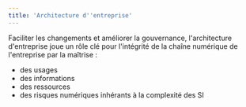 ```yaml
---
title: 'Architecture d''entreprise'
---
```


Faciliter les changements et améliorer la gouvernance, l'architecture d'entreprise joue un rôle clé pour l'intégrité de la chaîne numérique de l'entreprise par la maîtrise : 
* des usages
* des informations
* des ressources 
* des risques numériques inhérants à la complexité des SI


